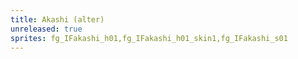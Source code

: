 ```yaml
---
title: Akashi (alter)
unreleased: true
sprites: fg_IFakashi_h01,fg_IFakashi_h01_skin1,fg_IFakashi_s01
---
```


